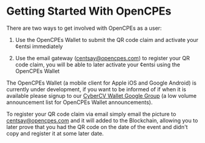 # Getting Started With OpenCPEs

There are two ways to get involved with OpenCPEs as a user:

1. Use the OpenCPEs Wallet to submit the QR code claim and activate your ¢entsi immediately

2. Use the email gateway ([centsay@opencpes.com](mailto:centsay@opencpes.com)) to register your QR code claim, you will be able to later activate your ¢entsi using the OpenCPEs Wallet

The OpenCPEs Wallet (a mobile client for Apple iOS and Google Android) is currently under development, if you want to be informed of if when it is available please signup to our [CyberCV Wallet Google Group](https://groups.google.com/a/announcements.opencpes.com/d/forum/cybercv-wallet) (a low volume announcement list for OpenCPEs Wallet announcements).

To register your QR code claim via email simply email the picture to [centsay@opencpes.com](mailto:centsay@opencpes.com) and it will added to the Blockchain, allowing you to later prove that you had the QR code on the date of the event and didn't copy and register it at some later date.
